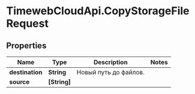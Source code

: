 # TimewebCloudApi.CopyStorageFileRequest

## Properties

Name | Type | Description | Notes
------------ | ------------- | ------------- | -------------
**destination** | **String** | Новый путь до файлов. | 
**source** | **[String]** |  | 


